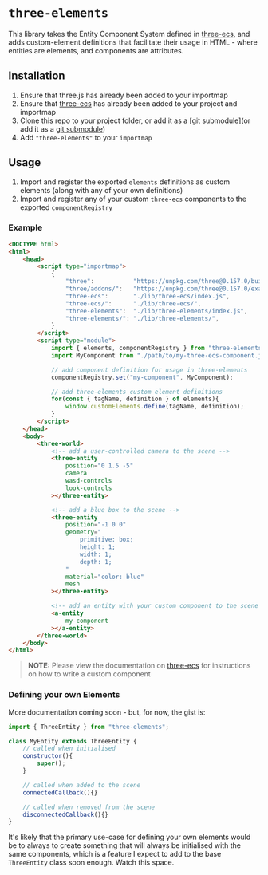 # `three-elements`

This library takes the Entity Component System defined in [three-ecs](https://github.com/pookage/three-ecs), and adds custom-element definitions that facilitate their usage in HTML - where entities are elements, and components are attributes.

## Installation

1. Ensure that three.js has already been added to your importmap
2. Ensure that [three-ecs](https://github.com/pookage/three-ecs) has already been added to your project and importmap
3. Clone this repo to your project folder, or add it as a [git submodule](or add it as a [git submodule](https://git-scm.com/book/en/v2/Git-Tools-Submodules))
4. Add `"three-elements"` to your `importmap`


## Usage

1. Import and register the exported `elements` definitions as custom elements (along with any of your own definitions)
2. Import and register any of your custom `three-ecs` components to the exported `componentRegistry`


### Example

```html
<DOCTYPE html>
<html>
	<head>
		<script type="importmap">
			{
				"three":           "https://unpkg.com/three@0.157.0/build/three.module.min.js",
				"three/addons/":   "https://unpkg.com/three@0.157.0/examples/jsm/",
				"three-ecs":       "./lib/three-ecs/index.js",
				"three-ecs/":      "./lib/three-ecs/",
				"three-elements":  "./lib/three-elements/index.js",
				"three-elements/": "./lib/three-elements/",
			}
		</script>
		<script type="module">
			import { elements, componentRegistry } from "three-elements";
			import MyComponent from "./path/to/my-three-ecs-component.js";

			// add component definition for usage in three-elements
			componentRegistry.set("my-component", MyComponent);

			// add three-elements custom element definitions
			for(const { tagName, definition } of elements){
				window.customElements.define(tagName, definition);
			}
		</script>
	</head>
	<body>
		<three-world>
			<!-- add a user-controlled camera to the scene -->
			<three-entity
				position="0 1.5 -5"
				camera
				wasd-controls
				look-controls
			></three-entity>

			<!-- add a blue box to the scene -->
			<three-entity
				position="-1 0 0"
				geometry="
					primitive: box;
					height: 1;
					width: 1;
					depth: 1;
				"
				material="color: blue"
				mesh
			></three-entity>

			<!-- add an entity with your custom component to the scene -->
			<a-entity 
				my-component
			></a-entity>
		</three-world>
	</body>
</html>

```

>**NOTE:** Please view the documentation on [three-ecs](https://github.com/pookage/three-ecs) for instructions on how to write a custom component


### Defining your own Elements

More documentation coming soon - but, for now, the gist is:

```javascript
import { ThreeEntity } from "three-elements";

class MyEntity extends ThreeEntity {
	// called when initialised
	constructor(){
		super();
	}

	// called when added to the scene
	connectedCallback(){}

	// called when removed from the scene
	disconnectedCallback(){}
}
```

It's likely that the primary use-case for defining your own elements would be to always to create something that will always be initialised with the same components, which is a feature I expect to add to the base `ThreeEntity` class soon enough.  Watch this space.
